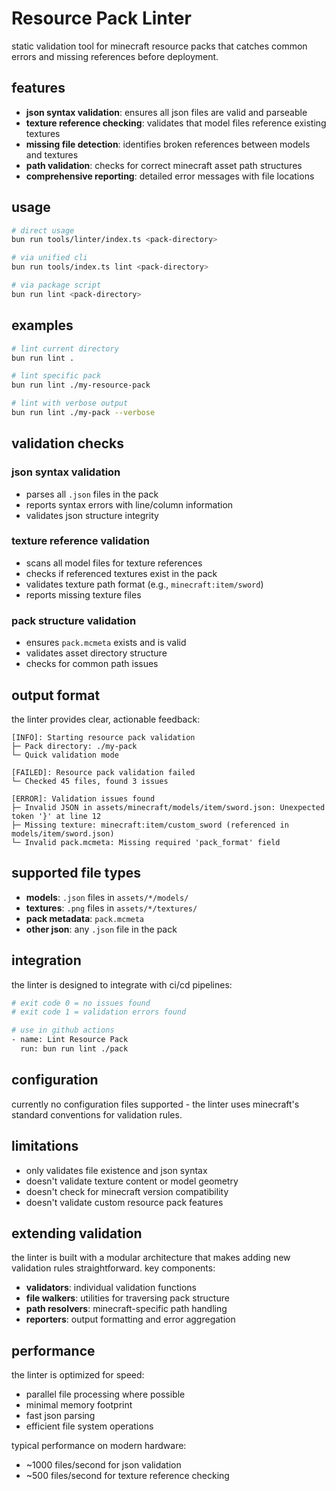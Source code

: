 # Resource Pack Linter

static validation tool for minecraft resource packs that catches common errors and missing references before deployment.

## features

- **json syntax validation**: ensures all json files are valid and parseable
- **texture reference checking**: validates that model files reference existing textures
- **missing file detection**: identifies broken references between models and textures
- **path validation**: checks for correct minecraft asset path structures
- **comprehensive reporting**: detailed error messages with file locations

## usage

```bash
# direct usage
bun run tools/linter/index.ts <pack-directory>

# via unified cli
bun run tools/index.ts lint <pack-directory>

# via package script
bun run lint <pack-directory>
```

## examples

```bash
# lint current directory
bun run lint .

# lint specific pack
bun run lint ./my-resource-pack

# lint with verbose output
bun run lint ./my-pack --verbose
```

## validation checks

### json syntax validation

- parses all `.json` files in the pack
- reports syntax errors with line/column information
- validates json structure integrity

### texture reference validation

- scans all model files for texture references
- checks if referenced textures exist in the pack
- validates texture path format (e.g., `minecraft:item/sword`)
- reports missing texture files

### pack structure validation

- ensures `pack.mcmeta` exists and is valid
- validates asset directory structure
- checks for common path issues

## output format

the linter provides clear, actionable feedback:

```
[INFO]: Starting resource pack validation
├─ Pack directory: ./my-pack
└─ Quick validation mode

[FAILED]: Resource pack validation failed
└─ Checked 45 files, found 3 issues

[ERROR]: Validation issues found
├─ Invalid JSON in assets/minecraft/models/item/sword.json: Unexpected token '}' at line 12
├─ Missing texture: minecraft:item/custom_sword (referenced in models/item/sword.json)
└─ Invalid pack.mcmeta: Missing required 'pack_format' field
```

## supported file types

- **models**: `.json` files in `assets/*/models/`
- **textures**: `.png` files in `assets/*/textures/`
- **pack metadata**: `pack.mcmeta`
- **other json**: any `.json` file in the pack

## integration

the linter is designed to integrate with ci/cd pipelines:

```bash
# exit code 0 = no issues found
# exit code 1 = validation errors found

# use in github actions
- name: Lint Resource Pack
  run: bun run lint ./pack
```

## configuration

currently no configuration files supported - the linter uses minecraft's standard conventions for validation rules.

## limitations

- only validates file existence and json syntax
- doesn't validate texture content or model geometry
- doesn't check for minecraft version compatibility
- doesn't validate custom resource pack features

## extending validation

the linter is built with a modular architecture that makes adding new validation rules straightforward. key components:

- **validators**: individual validation functions
- **file walkers**: utilities for traversing pack structure
- **path resolvers**: minecraft-specific path handling
- **reporters**: output formatting and error aggregation

## performance

the linter is optimized for speed:

- parallel file processing where possible
- minimal memory footprint
- fast json parsing
- efficient file system operations

typical performance on modern hardware:

- ~1000 files/second for json validation
- ~500 files/second for texture reference checking
